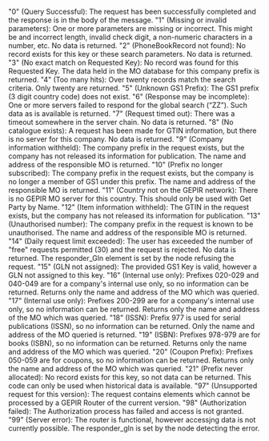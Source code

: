 "0" (Query Successful): The request has been successfully completed and the response is in the body of the message.
"1" (Missing or invalid parameters): One or more parameters are missing or incorrect. This might be and incorrect length, invalid check digit, a non-numeric characters in a number, etc. No data is returned.
"2" (PhoneBookRecord not found): No record exists for this key or these search parameters. No data is returned.
"3" (No exact match on Requested Key): No record was found for this Requested Key. The data held in the MO database for this company prefix is returned.
"4" (Too many hits): Over twenty records match the search criteria. Only twenty are returned.
"5" (Unknown GS1 Prefix): The GS1 prefix (3 digit country code) does not exist.
"6" (Response may be incomplete): One or more servers failed to respond for the global search (“ZZ”). Such data as is available is returned.
"7" (Request timed out): There was a timeout somewhere in the server chain. No data is returned.
"8" (No catalogue exists): A request has been made for GTIN information, but there is no server for this company. No data is returned.
"9" (Company information withheld): The company prefix in the request exists, but the company has not released its information for publication. The name and address of the responsible MO is returned.
"10" (Prefix no longer subscribed): The company prefix in the request exists, but the company is no longer a member of GS1 under this prefix. The name and address of the responsible MO is returned.
"11" (Country not on the GEPIR network): There is no GEPIR MO server for this country. This should only be used with Get Party by Name.
"12" (Item information withheld): The GTIN in the request exists, but the company has not released its information for publication.
"13" (Unauthorised number): The company prefix in the request is known to be unauthorised. The name and address of the responsible MO is returned.
"14" (Daily request limit exceeded): The user has exceeded the number of "free" requests permitted (30) and the request is rejected. No data is returned. The responder_Gln element is set by the node refusing the request.
"15" (GLN not assigned): The provided GS1 Key is valid, however a GLN not assigned to this key.
"16" (Internal use only): Prefixes 020-029 and 040-049 are for a company's internal use only, so no information can be returned. Returns only the name and address of the MO which was queried.
"17" (Internal use only): Prefixes 200-299 are for a company's internal use only, so no information can be returned. Returns only the name and address of the MO which was queried.
"18" (ISSN): Prefix 977 is used for serial publications (ISSN), so no information can be returned. Only the name and address of the MO queried is returned.
"19" (ISBN): Prefixes 978-979 are for books (ISBN), so no information can be returned. Returns only the name and address of the MO which was queried.
"20" (Coupon Prefix): Prefixes 050-059 are for coupons, so no information can be returned. Returns only the name and address of the MO which was queried.
"21" (Prefix never allocated): No record exists for this key, so not data can be returned. This code can only be used when historical data is available.
"97" (Unsupported request for this version): The request contains elements which cannot be processed by a GEPIR Router of the current version.
"98" (Authorization failed): The Authorization process has failed and access is not granted.
"99" (Server error): The router is functional, however accessjng data is not currently possible. The responder_gln is set by the node detecting the error.